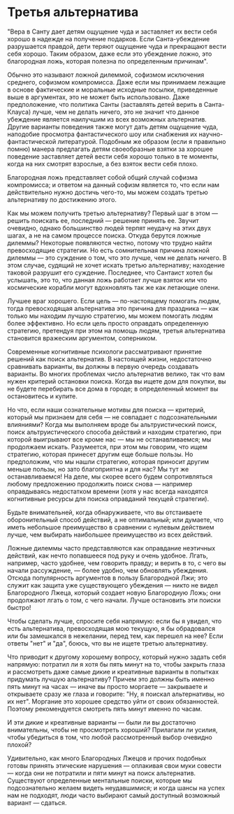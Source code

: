 # Третья альтернатива
"Вера в Санту дает детям ощущение чуда и заставляет их вести себя хорошо в надежде на получение подарков. Если Санта-убеждение разрушается правдой, дети теряют ощущение чуда и прекращают вести себя хорошо. Таким образом, даже если это убеждение ложно, это благородная ложь, которая полезна по определенным причинам".

Обычно это называют ложной дилеммой, софизмом исключения среднего, софизмом компромисса. Даже если мы принимаем лежащие в основе фактические и моральные исходные посылки, приведенные выше в аргументах, это не может быть использовано. Даже предположение, что политика Санты (заставлять детей верить в Санта-Клауса) лучше, чем не делать ничего, это не значит что данное убеждение является наилучшим из всех возможных альтернатив. Другие варианты поведения также могут дать детям ощущение чуда, наподобие просмотра фантастического шоу или снабжения их научно-фантастической литературой. Подобным же образом (если я правильно помню) манера предлагать детям своеобразные взятки за хорошее поведение заставляет детей вести себя хорошо только в те моменты, когда на них смотрят взрослые, а без взяток вести себя плохо.

Благородная ложь представляет собой общий случай софизма компромисса; и ответом на данный софизм является то, что если нам действительно нужно достичь чего-то, мы можем создать третью альтернативу по достижению этого.

Как мы можем получить третью альтернативу? Первый шаг в этом — решить поискать ее, последний — решение принять ее. Звучит очевидно, однако большинство людей терпят неудачу на этих двух шагах, а не на самом процессе поиска. Откуда берутся ложные дилеммы? Некоторые появляются честно, потому что трудно найти превосходящие стратегии. Но есть сомнительная причина ложной дилеммы — это суждение о том, что это лучше, чем не делать ничего. В этом случае, судящий не хочет искать третью альтернативу; находение таковой разрушит его суждение. Последнее, что Сантаист хотел бы услышать, это то, что данная ложь работает лучше взяток или что космические корабли могут вдохновлять так же как летающие олени.

Лучшее враг хорошего. Если цель — по-настоящему помогать людям, тогда превосходящая альтернатива это причина для праздника — как только мы находим лучшую стратегию, мы можем помогать людям более эффективно. Но если цель просто оправдать определенную стратегию, претендуя при этом на помощь людям, третья альтернатива становится вражеским аргументом, соперником.

Современные когнитивные психологи рассматривают принятие решений как поиск альтернатив. В настоящей жизни, недостаточно сравнивать варианты, вы должны в первую очередь создавать варианты. Во многих проблемах число альтернатив велико, так что вам нужен критерий остановки поиска. Когда вы ищете дом для покупки, вы не будете перебирать все дома в городе; в определенный момент вы остановитесь и купите.

Но что, если наши сознательные мотивы для поиска — критерий, который мы признаем для себя — не совпадает с подсознательными влияниями? Когда мы выполняем вроде бы альтруистический поиск, поиск альтруистического способа действий и находим стратегию, при которой выигрывают все кроме нас — мы не останавливаемся; мы продолжаем искать. Разумеется, при этом мы говорим, что ищем стратегию, которая принесет другим еще больше пользы. Но предположим, что мы нашли стратегию, которая приносит другим меньше пользы, но зато благоприятна и для нас? Мы тут же останавливаемся! На деле, мы скорее всего будем сопротивляться любому предложению продолжить поиск снова — например оправдываясь недостатком времени (хотя у нас всегда находятся когнитивные ресурсы для поиска оправданий текущей стратегии).

Будьте внимательней, когда обнаруживаете, что вы отстаиваете оборонительный способ действий, а не оптимальный; или думаете, что иметь небольшое преимущество в сравнении с нулевым действием лучше, чем выбирать наибольшее преимущество из всех действий.

Ложные дилеммы часто представляются как оправдание неэтичных действий, как нечто попавшееся под руку и очень удобное. Лгать, например, часто удобнее, чем говорить правду; и верить в то, с чего вы начали рассуждение, — более удобно, чем обновлять убеждения. Отсюда популярность аргументов в пользу Благородной Лжи; это служит как защита уже существующего убеждения — никто не видел Благородного Лжеца, который создает новую Благородную Ложь; они продолжают лгать о том, с чего начали. Лучше остановить эти поиски быстро!

Чтобы сделать лучше, спросите себя напрямую: если бы я увидел, что есть альтернатива, превосходящая мою текущую, я бы обрадовался или бы замешкался в нежелании, перед тем, как перешел на нее? Если ответы "нет" и "да", боюсь, что вы не ищете третью альтернативу.

Что приводит к другому хорошему вопросу, который нужно задать себя напрямую: потратил ли я хотя бы пять минут на то, чтобы закрыть глаза и рассмотреть даже самые дикие и креативные варианты в попытках придумать лучшую альтернативу? Причем это должны быть именно пять минут на часах — иначе вы просто моргаете — закрываете и открываете сразу же глаза и говорите: "Ну, я поискал альтернативы, но их нет". Моргание это хорошее средство уйти от своих обязанностей. Поэтому рекомендуется смотреть пять минут именно по часам.

И эти дикие и креативные варианты — были ли вы достаточно внимательны, чтобы не просмотреть хороший? Прилагали ли усилия, чтобы убедиться в том, что любой рассмотренный выбор очевидно плохой?

Удивительно, как много Благородных Лжецов и прочих подобных готовы принять этические нарушения — оплакивая свои муки совести — когда они не потратили и пяти минут на поиск альтернатив. Существуют определенные ментальные поиски, которые мы подсознательно желаем видеть неудавшимися; и когда шансы на успех нам не подходят, люди часто выбирают самый доступный возможный вариант — сдаться.